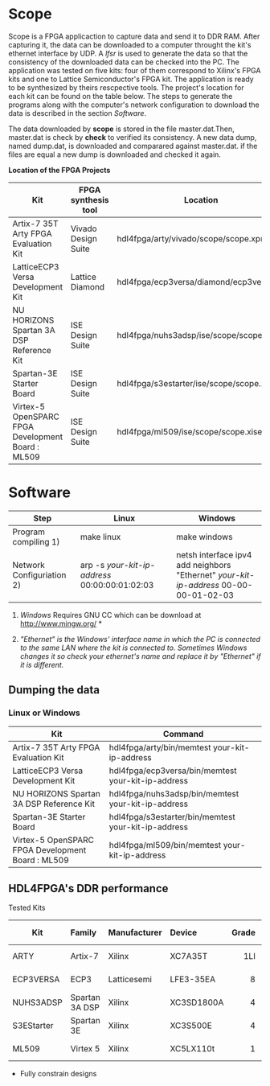 Scope
=====

Scope is a FPGA applicaction to capture data and send it to DDR RAM. After capturing it, the data can be downloaded to a
computer throught the kit's ethernet interface by UDP. A *lfsr* is used to generate the data so that the consistency of
the downloaded data can be checked into the PC. The application was tested on five kits: four of them correspond to Xilinx's 
FPGA kits and one to Lattice Semiconductor's FPGA kit.
The application is ready to be synthesized by theirs rescpective tools. The project's location for each kit can be found on 
the table below. The steps to generate the programs along with the computer's network configuration to download the data is
described in the section *Software*.

The data downloaded by **scope** is stored in the file master.dat.Then, master.dat is check by **check** to verified
its consistency. A new data dump, named dump.dat, is downloaded and comparared against master.dat. if the files are equal
a new dump is downloaded and checked it again.

**Location of the FPGA Projects**

| Kit                                               | FPGA synthesis tool  | Location                                 |
| ------------------------------------------------- | -------------------- | ---------------------------------------- |
| Artix-7 35T Arty FPGA Evaluation Kit              | Vivado Design Suite  | hdl4fpga/arty/vivado/scope/scope.xpr     |
| LatticeECP3 Versa Development Kit                 | Lattice Diamond      | hdl4fpga/ecp3versa/diamond/ecp3versa.ldf |
| NU HORIZONS Spartan 3A DSP Reference Kit          | ISE Design Suite     | hdl4fpga/nuhs3adsp/ise/scope/scope.xise  |
| Spartan-3E Starter Board                          | ISE Design Suite     | hdl4fpga/s3estarter/ise/scope/scope.xise |
| Virtex-5 OpenSPARC FPGA Development Board : ML509 | ISE Design Suite     | hdl4fpga/ml509/ise/scope/scope.xise      |


Software
========

| Step                      | Linux                                              | Windows        |
| ------------------------- | ------------------------------------------------- | --------------- |
| Program compiling 1)      | make linux                                     | make windows |
| Network Configuriation 2) | arp -s *your-kit-ip-address* 00:00:00:01:02:03 | netsh interface ipv4 add neighbors "Ethernet" *your-kit-ip-address* 00-00-00-01-02-03 |


1) *Windows* Requires GNU CC which can be download at http://www.mingw.org/ *

2) *"Ethernet" is the Windows' interface name in which the PC is connected to the same LAN where the kit is connected to.
Sometimes Windows changes it so check your ethernet's name and replace it by "Ethernet" if it is different.*

Dumping the data
----------------

### Linux or Windows

| Kit                                               | Command                                              |
| ------------------------------------------------- | ---------------------------------------------------- |
| Artix-7 35T Arty FPGA Evaluation Kit              | hdl4fpga/arty/bin/memtest your-kit-ip-address        |
| LatticeECP3 Versa Development Kit                 | hdl4fpga/ecp3versa/bin/memtest your-kit-ip-address   |
| NU HORIZONS Spartan 3A DSP Reference Kit          | hdl4fpga/nuhs3adsp/bin/memtest your-kit-ip-address   |
| Spartan-3E Starter Board                          | hdl4fpga/s3estarter/bin/memtest your-kit-ip-address  |
| Virtex-5 OpenSPARC FPGA Development Board : ML509 | hdl4fpga/ml509/bin/memtest your-kit-ip-address       |

HDL4FPGA's DDR performance
--------------------------

Tested Kits

| Kit        | Family         | Manufacturer   | Device     | Grade | DRAM Clock | Transfer  | Module word |
| ---------- | :------------- | :------------- | :--------- | ----: | ---------: | --------: | ----------: |
| ARTY       | Artix-7        | Xilinx         | XC7A35T    | 1LI   |    525 MHz | 1050 MT/s |  16 bits    |
| ECP3VERSA  | ECP3           | Latticesemi    | LFE3-35EA  | 8     |    500 Mhz | 1000 MT/s |  16 bits    |
| NUHS3ADSP  | Spartan 3A DSP | Xilinx         | XC3SD1800A | 4     |    166 MHz |  333 MT/s |  16 bits    |
| S3EStarter | Spartan 3E     | Xilinx         | XC3S500E   | 4     |    150 MHz |  300 MT/s |  16 bits    |
| ML509      | Virtex 5       | Xilinx         | XC5LX110t  | 1     |    267 MHz |  533 MT/s |  72 bits    |

  * Fully constrain designs 
